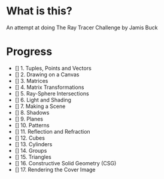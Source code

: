 # What is this?
An attempt at doing The Ray Tracer Challenge by Jamis Buck

# Progress
- [] 1. Tuples, Points and Vectors
- [] 2. Drawing on a Canvas
- [] 3. Matrices
- [] 4. Matrix Transformations
- [] 5. Ray-Sphere Intersections
- [] 6. Light and Shading
- [] 7. Making a Scene
- [] 8. Shadows
- [] 9. Planes
- [] 10. Patterns
- [] 11. Reflection and Refraction
- [] 12. Cubes
- [] 13. Cylinders
- [] 14. Groups
- [] 15. Triangles
- [] 16. Constructive Solid Geometry (CSG)
- [] 17. Rendering the Cover Image